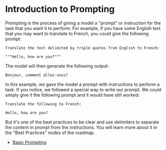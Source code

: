 # Introduction to Prompting

Prompting is the process of giving a model a "prompt" or instruction for the task that you want it to perform. For example, if you have some English text that you may want to translate to French, you could give the following prompt:

```
Translate the text delimited by triple quotes from English to French: 

"""Hello, how are you?"""
```

The model will then generate the following output:

```
Bonjour, comment allez-vous?
```

In this example, we gave the model a prompt with instructions to perform a task. If you notice, we followed a special way to write our prompt. We could simply give it the following prompt and it would have still worked:

```
Translate the following to French:

Hello, how are you?
```

But it's one of the best practices to be clear and use delimiters to separate the content in prompt from the instructions. You will learn more about it in the "Best Practices" nodes of the roadmap.

- [Basic Prompting](https://learnprompting.org/docs/basics/intro)
